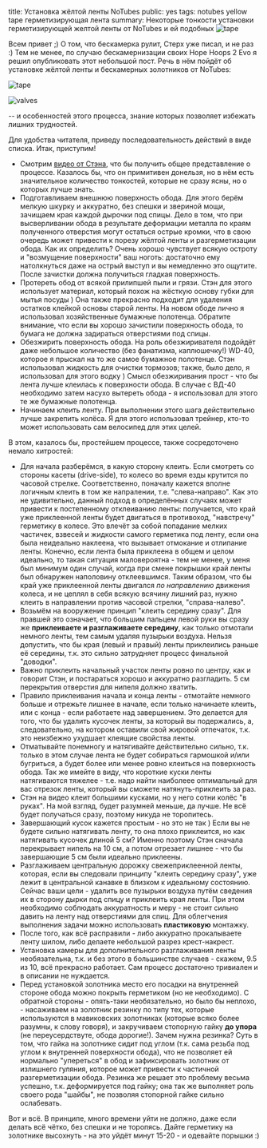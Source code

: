 title: Установка жёлтой ленты NoTubes
public: yes
tags: notubes
      yellow tape
      герметизирующая лента
summary: Некоторые тонкости установки герметизирующей желтой ленты от NoTubes и ей подобных ![tape](http://www.notubes.com/Assets/ProductImages/AS33-Stans-Rim-Tape-10yd-25mm.jpg)

Всем привет ;)
О том, что бескамерка рулит, Стерх уже писал, и не раз :) Тем не менее, по
случаю бескамернизации своих Hope Hoops 2 Evo я решил опубликовать этот
небольшой пост. Речь в нём пойдёт об установке жёлтой ленты и бескамерных
золотников от NoTubes:

![tape](http://www.notubes.com/Assets/ProductImages/AS33-Stans-Rim-Tape-10yd-25mm.jpg)

![valves](http://www.notubes.com/Assets/ProductImages/VS0135mmVSPair.JPG)

 -- и особенностей этого процесса, знание которых позволяет избежать лишних
трудностей.

Для удобства читателя, приведу последовательность действий в виде списка. Итак,
приступим!

* Смотрим [видео от Стэнa](http://www.notubes.com/Movies_yellow_tape_install.aspx),
что бы получить общее представление о процессе. Казалось бы, что он примитивен 
донельзя, но в нём есть значительное количество тонкостей, которые не сразу ясны,
но о которых лучше знать.
* Подготавливаем внешнюю поверхность обода. Для этого берём мелкую шкурку и
аккуратно, без спешки и звериной мощи, зачищаем края каждой дырочки под спицы.
Дело в том, что при высверливании обода в результате деформации металла по
краям полученного отверстия могут остаться острые кромки, что в свою очередь
может привести к порезу жёлтой ленты и разгерметизации обода. Как их определить?
Очень хорошо чувствует всякую остроту и "возмущение поверхности" ваш ноготь:
достаточно ему натолкнуться даже на острый выступ и вы немедленно это ощутите.
После зачистки должна получиться гладкая поверхность.
* Протереть обод от всякой прилипшей пыли и грязи. Стэн для этого использует
материал, который похож на жёсткую основу губки для мытья посуды ) Она также
прекрасно подходит для удаления остатков клейкой основы старой ленты. На новом
ободе лично я использовал хозяйственные бумажные полотенца. Обратите внимание,
что если вы хорошо зачистили поверхность обода, то бумага не должна задираться
отверстиями под спицы. 
* Обезжирить поверхность обода. На роль обезжиривателя подойдёт даже небольшое
количество (без фанатизма, каплюшечку!) WD-40, которое я прыскал на то же самое
бумажное полотенце. Стэн использовал жидкость для очистки тормозов; также, было
дело, я использовал для этого водку ) Смысл обезжиривания прост - что бы лента
лучше клеилась к поверхности обода. В случае с ВД-40 необходимо затем насухо
вытереть обода - я использовал для этого те же бумажные полотенца.
* Начинаем клеить ленту. При выполнении этого шага действительно лучше закрепить
колёса. Я для этого использовал трейнер, кто-то может использовать сам велосипед
для этих целей.

В этом, казалось бы, простейшем процессе, также сосредоточено немало хитростей:

* Для начала разберёмся, в какую сторону клеить. Если смотреть со стороны касеты
(drive-side), то колесо во время езды крутится по часовой
стрелке. Соответственно, поначалу кажется вполне логичным клеить в том же
напралении, т.е. "слева-направо". Как это не удивительно, данный подход в
определённых случаях может привести к постепенному отклеиванию ленты:
получается, что край уже приклеенной ленты будет двигаться в противоход,
"навстречу" герметику в колесе. Это влечёт за собой попадание мелких частичек,
взвесей и жидкости самого герметика под ленту, если она была неидеально наклеена,
что вызывает отмокание и отлипание ленты. Конечно, если лента была приклеена в
общем и целом идеально, то такая
ситуация маловероятна - тем не менее, у меня был минимум один случай, когда при
смене покрышки край ленты был обнаружен наполовину отклеевшимся.
Таким образом, что бы край уже приклеенной ленты двигался *по направлению*
движения колеса, и не цеплял в себя всякую всячину лишний раз, нужно клеить в направлении
против часовой стрелки, "справа-налево".
* Возьмём на вооружение принцип "клеить середину сразу". Для правшей это
означает, что большим пальцем левой руки вы сразу же **приклеиваете и
разглаживаете середину**, как только отмотали немного ленты, тем самым удаляя пузырьки
воздуха. Нельзя допустить, что бы края (левый и правый) ленты приклеились раньше
её середины, т.к. это сильно затрудняет процесс финальной "доводки".
* Важно приклеить начальный участок ленты ровно по центру, как и говорит
Стэн, и постараться хорошо и аккуратно разгладить. 5 см перекрытия отверстия для
нипеля должно хватить.
* Правило приклеивания начала и конца ленты - отмотайте немного больше и
отрежьте лишнее в начале, если только начинаете клеить, или с конца - если работаете
над завершением. Это делается для того, что бы удалить кусочек ленты, за который вы
подержались, а, следовательно, на котором оставили свой жировой отпечаток, т.к. это
неизбежно ухудшает клеящие свойства ленты.
* Отматывайте понемногу и натягивайте действительно сильно, т.к.
только в этом случае лента не будет собираться гармошкой и/или бугриться, а будет
более или менее ровно клеиться на поверхность обода. Так же имейте в виду, что
короткие куски ленты натягиваются тяжелее - т.е. надо найти наиболеее оптимальный
для вас отрезок ленты, который вы сможете натянуть-приклеить за раз.
* Стэн на видео клеит большими кусками, но у него сотни колёс "в руках". На
мой взгляд, будет разумней меньше, да лучше. Не всё будет получаться сразу,
поэтому никуда не торопитесь.
* Завершающий кусок кажется простым - но это не так ) Если вы не будете
сильно натягивать ленту, то она плохо приклеится, но как натягивать кусочек
длиной 5 см? Именно поэтому Стэн сначала перекрывает нипель на 10 см, а потом
отрезает лишнее - что бы завершающие 5 см были идеально приклеены.
* Разглаживаем центральную дорожку свежеприклеенной ленты, которая, если вы
следовали принципу "клеить середину сразу", уже лежит в центральной канавке в
близком к идеальному состоянию. Сейчас ваши цели - удалить все пузырьки воздуха
путём сведения их в сторону дырки под спицу и приклеить края ленты.
При этом необходимо соблюдать аккуратность и меру - не стоит
сильно давить на ленту над отверстиями для спиц. Для облегчения выполнения
задачи можно использовать **пластиковую** монтажку.
* После того, как всё расправили - либо аккуратно прокалываете ленту шилом, либо
делаете небольшой разрез крест-накрест.
* Установка камеры для дополнительного разглаживания ленты необязательна, т.к. и
без этого в большинстве случаев - скажем, 9.5 из 10, всё прекрасно работает. Сам
процесс достаточно тривиален и в описании не нуждается.
* Перед установкой золотника место его посадки на внутренней стороне обода можно
покрыть герметиком (но не необходимо). С обратной стороны - опять-таки
необязательно, но было бы неплохо, - насаживаем на золотник резинку по типу тех, которые
используются в мавиковских золотниках (которые всяко более разумны, к слову
говоря), и закручиваем стопорную гайку **до упора** (не переусердствуте, обода
дорогие!). Зачем нужна резинка? Суть в том, что
гайка на золотнике сидит под углом (т.к. сама резьба под углом к внутренней
поверхности обода), что не позволяет ей нормально "упереться" в обод и
зафиксировать золотник от излишнего гуляния, которое может привести к частичной
разгерметизации обода. Резинка же решает это проблему весьма успешно, т.к.
деформируется под гайку; она так же выполняет роль своего рода "шайбы", не позволяя
стопорной гайке сильно ослабевать.

Вот и всё. В принципе, много времени уйти не должно, даже если делать всё чётко,
без спешки и не торопясь. Дайте герметику на золотнике высохнуть - на это уйдёт
минут 15-20 - и одевайте порышки :) 

